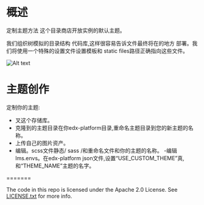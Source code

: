 概述
========
定制主题方法
这个目录商店开放实例的默认主题。

我们组织树模拟的目录结构
代码库,这样很容易告诉文件最终将在的地方
部署。我们将使用一个特殊的设置文件设置模板和
static  files路径正确指向这些文件。
 

![Alt text](/default_theme_screenshot.jpg?raw=true "Open edX Default Theme Screenshot")

主题创作
===============
定制你的主题:
- 叉这个存储库。
- 克隆到的主题目录在你edx-platform目录,重命名主题目录到您的新主题的名称。
- 上传自己的图片资产。
- 编辑。scss文件静态/ sass /和重命名文件和你的主题的名称。
-编辑lms.envs。在edx-platform json文件,设置“USE_CUSTOM_THEME”真,和“THEME_NAME”主题的名字。


 
=======

The code in this repo is licensed under the Apache 2.0 License.
See [LICENSE.txt](LICENSE.txt) for more info.
